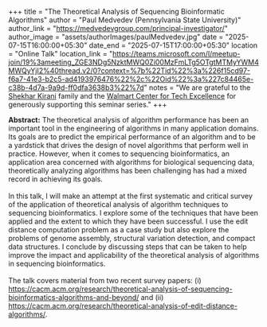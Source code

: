 +++
title = "The Theoretical Analysis of Sequencing Bioinformatic Algorithms"
author = "Paul Medvedev (Pennsylvania State University)"
author_link = "https://medvedevgroup.com/principal-investigator/"
author_image = "assets/authorImages/paulMedvedev.jpg"
date = "2025-07-15T16:00:00+05:30"
date_end = "2025-07-15T17:00:00+05:30"
location = "Online Talk"
location_link = "https://teams.microsoft.com/l/meetup-join/19%3ameeting_ZGE3NDg5NzktMWQ0Zi00MzFmLTg5OTgtMTMyYWM4MWQyYjI2%40thread.v2/0?context=%7b%22Tid%22%3a%226f15cd97-f6a7-41e3-b2c5-ad4193976476%22%2c%22Oid%22%3a%227c84465e-c38b-4d7a-9a9d-ff0dfa3638b3%22%7d"
notes = "We are grateful to the <a href = "https://www.accel.com/people/shekhar-kirani" target= "_blank">Shekhar Kirani</a> family and the <a href = "https://www.csa.iisc.ac.in/cfe-walmart/" target= "_blank">Walmart Center for Tech Excellence</a> for generously supporting this seminar series."
+++

<b>Abstract:</b>
The theoretical analysis of algorithm performance has been an important tool in the engineering of algorithms in many application domains. Its goals are to predict the empirical performance of an algorithm and to be a yardstick that drives the design of novel algorithms that perform well in practice. However, when it comes to sequencing bioinformatics, an application area concerned with algorithms for biological sequencing data, theoretically analyzing algorithms has been challenging has had a mixed record in achieving its goals.
<br><br>
In this talk, I will make an attempt at the first systematic and critical survey of the application of theoretical analysis of algorithm techniques to sequencing bioinformatics. I explore some of the techniques that have been applied and the extent to which they have been successful. I use the edit distance computation problem as a case study but also explore the problems of genome assembly, structural variation detection, and compact data structures. I conclude by discussing steps that can be taken to help improve the impact and applicability of the theoretical analysis of algorithms in sequencing bioinformatics.
<br><br>
The talk covers material from two recent survey papers: (i) <a href="https://cacm.acm.org/research/theoretical-analysis-of-sequencing-bioinformatics-algorithms-and-beyond/" target="_blank">https://cacm.acm.org/research/theoretical-analysis-of-sequencing-bioinformatics-algorithms-and-beyond/</a> and (ii) <a href="https://cacm.acm.org/research/theoretical-analysis-of-edit-distance-algorithms/" target="_blank">https://cacm.acm.org/research/theoretical-analysis-of-edit-distance-algorithms/</a>.